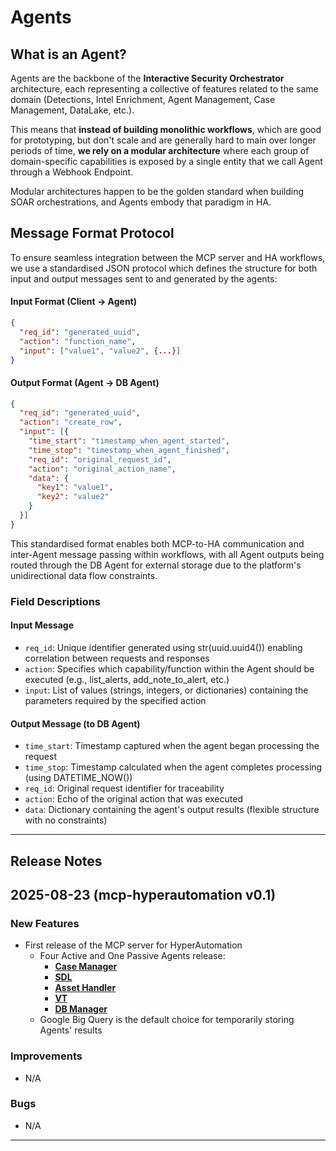 # Agents

## What is an Agent?

Agents are the backbone of the **Interactive Security Orchestrator** architecture, each representing a collective of features related to the same domain (Detections, Intel Enrichment, Agent Management, Case Management, DataLake, etc.).

This means that **instead of building monolithic workflows**, which are good  for prototyping, but don't scale and are generally hard to main over longer periods of time, **we rely on a modular architecture** where each group of domain-specific capabilities is exposed by a single entity that we call Agent through a Webhook Endpoint.

Modular architectures happen to be the golden standard when building SOAR orchestrations, and Agents embody that paradigm in HA.


## Message Format Protocol
To ensure seamless integration between the MCP server and HA workflows, we use a standardised JSON protocol which defines the structure for both input and output messages sent to and generated by the agents:

#### Input Format (Client -> Agent)

```json
{
  "req_id": "generated_uuid",
  "action": "function_name", 
  "input": ["value1", "value2", {...}]
}
```

#### Output Format (Agent -> DB Agent)

```json
{
  "req_id": "generated_uuid",
  "action": "create_row",
  "input": [{
    "time_start": "timestamp_when_agent_started",
    "time_stop": "timestamp_when_agent_finished", 
    "req_id": "original_request_id",
    "action": "original_action_name",
    "data": {
      "key1": "value1",
      "key2": "value2"
    }
  }]
}
```

This standardised format enables both MCP-to-HA communication and inter-Agent message passing within workflows, with all Agent outputs being routed through the DB Agent for external storage due to the platform's unidirectional data flow constraints.

### Field Descriptions
#### Input Message

- `req_id`: Unique identifier generated using str(uuid.uuid4()) enabling correlation between requests and responses
- `action`: Specifies which capability/function within the Agent should be executed (e.g., list_alerts, add_note_to_alert, etc.)
- `input`: List of values (strings, integers, or dictionaries) containing the parameters required by the specified action

#### Output Message (to DB Agent)

- `time_start`: Timestamp captured when the agent began processing the request
- `time_stop`: Timestamp calculated when the agent completes processing (using DATETIME_NOW())
- `req_id`: Original request identifier for traceability
- `action`: Echo of the original action that was executed
- `data`: Dictionary containing the agent's output results (flexible structure with no constraints)


---
## Release Notes
## 2025-08-23 (mcp-hyperautomation v0.1)

### New Features

- First release of the MCP server for HyperAutomation
  - Four Active and One Passive Agents release:
    - [**Case Manager**](CASEMANAGER_Agent/README.md)
    - [**SDL**](SDL_Agent/README.md)
    - [**Asset Handler**](ASSETHANDLER_Agent/README.md)
    - [**VT**](VT_AGENT/README.md)
    - [**DB Manager**](DB_Manager/README.md)
  - Google Big Query is the default choice for temporarily storing Agents' results
 
### Improvements
- N/A
### Bugs
- N/A
---
